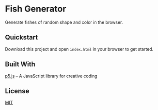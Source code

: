 # Fish Generator

Generate fishes of random shape and color in the browser.

## Quickstart

Download this project and open `index.html` in your browser to get started.

## Built With

[p5.js](https://github.com/processing/p5.js) – A JavaScript library for creative coding

## License

[MIT](./LICENSE)